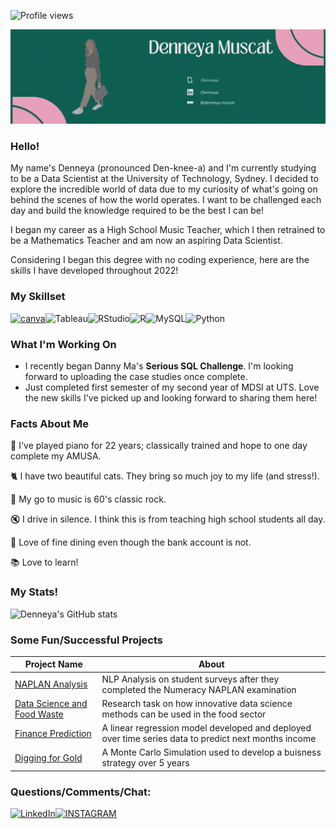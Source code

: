 ![Profile views](https://gpvc.arturio.dev/Denneya)

![Banner](https://github.com/Denneya/Denneya/blob/main/Banner.gif)

### Hello!
My name's Denneya (pronounced Den-knee-a) and I'm currently studying to be a Data Scientist at the University of Technology, Sydney.
I decided to explore the incredible world of data due to my curiosity of what's going on behind the scenes of how the world operates.
I want to be challenged each day and build the knowledge required to be the best I can be!

I began my career as a High School Music Teacher, which I then retrained to be a Mathematics Teacher and am now an aspiring Data Scientist. 

Considering I began this degree with no coding experience, here are the skills I have developed throughout 2022!

### My Skillset

[![canva](https://img.shields.io/badge/Canva-%2300C4CC.svg?&style=for-the-badge&logo=Canva&logoColor=white)](https://github.com/alexandresanlim/Badges4-README.md-Profile)![Tableau](https://img.shields.io/badge/Tableau-E97627?style=for-the-badge&logo=Tableau&logoColor=white)![RStudio](https://img.shields.io/badge/RStudio-4285F4?style=for-the-badge&logo=rstudio&logoColor=white)![R](https://img.shields.io/badge/r-%23276DC3.svg?style=for-the-badge&logo=r&logoColor=white)![MySQL](https://img.shields.io/badge/mysql-%2300f.svg?style=for-the-badge&logo=mysql&logoColor=white)![Python](https://img.shields.io/badge/python-3670A0?style=for-the-badge&logo=python&logoColor=ffdd54)

### What I'm Working On
* I recently began Danny Ma's **Serious SQL Challenge**. I'm looking forward to uploading the case studies once complete.
* Just completed first semester of my second year of MDSI at UTS. Love the new skills I've picked up and looking forward to sharing them here!

### Facts About Me
🎹 I've played piano for 22 years; classically trained and hope to one day complete my AMUSA.

🐈‍ I have two beautiful cats. They bring so much joy to my life (and stress!).

🎤 My go to music is 60's classic rock.

🔇 I drive in silence. I think this is from teaching high school students all day.

🍝 Love of fine dining even though the bank account is not. 

📚 Love to learn!

### My Stats!
![Denneya's GitHub stats](https://github-readme-stats.vercel.app/api?username=Denneya&show_icons=true&bg_color=00000000)

### Some Fun/Successful Projects
|Project Name|About|
|---|---|
|[NAPLAN Analysis](https://github.com/Denneya/NAPLAN_Survey_Analysis/blob/main/README.md)|NLP Analysis on student surveys after they completed the Numeracy NAPLAN examination|
|[Data Science and Food Waste](https://github.com/Denneya/Opportunities-for-Data-Science-Innovation-in-the-Food-Sector)|Research task on how innovative data science methods can be used in the food sector|
|[Finance Prediction](https://github.com/Denneya/linear_regression_industry_finance)|A linear regression model developed and deployed over  time series data to predict next months income|
|[Digging for Gold](https://github.com/Denneya/Digging_For_Gold/blob/main/README.md)|A Monte Carlo Simulation used to develop a buisness strategy over 5 years|

### Questions/Comments/Chat:
[![LinkedIn](https://img.shields.io/badge/LinkedIn-0077B5?style=for-the-badge&logo=linkedin&logoColor=white)](https://www.linkedin.com/in/denneyamuscat)[![INSTAGRAM](https://img.shields.io/badge/Instagram-E4405F?style=for-the-badge&logo=instagram&logoColor=white)](https://www.instagram.com/denneyam/)
